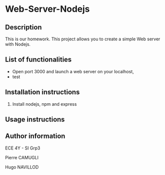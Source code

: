 # Web-Server-Nodejs

## Description
This is our homework. This project allows you to create a simple Web server with Nodejs. 

## List of functionalities
- Open port 3000 and launch a web server on your localhost,
- test

## Installation instructions
1) Install nodejs, npm and express

## Usage instructions


## Author information
ECE 4Y - SI Grp3

Pierre CAMUGLI

Hugo NAVILLOD
